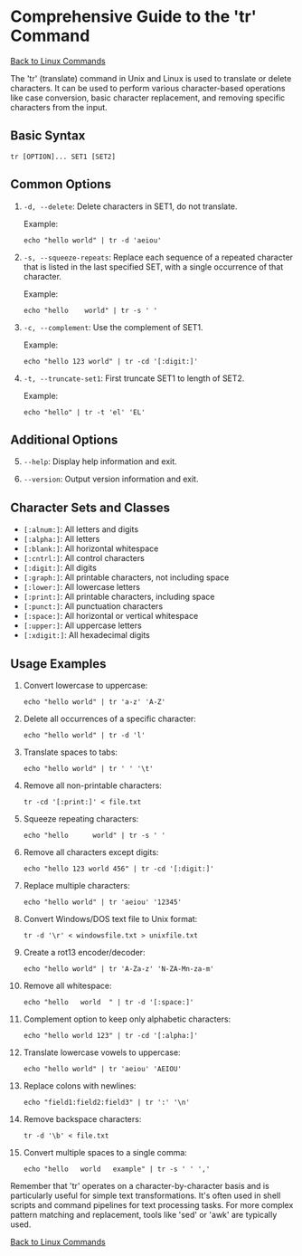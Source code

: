 # Comprehensive Guide to the 'tr' Command

[Back to Linux Commands](../readme.md)

The 'tr' (translate) command in Unix and Linux is used to translate or delete characters. It can be used to perform various character-based operations like case conversion, basic character replacement, and removing specific characters from the input.

## Basic Syntax

```
tr [OPTION]... SET1 [SET2]
```

## Common Options

1. `-d, --delete`: 
   Delete characters in SET1, do not translate.

   Example:
   ```
   echo "hello world" | tr -d 'aeiou'
   ```

2. `-s, --squeeze-repeats`: 
   Replace each sequence of a repeated character that is listed in the last specified SET, with a single occurrence of that character.

   Example:
   ```
   echo "hello    world" | tr -s ' '
   ```

3. `-c, --complement`: 
   Use the complement of SET1.

   Example:
   ```
   echo "hello 123 world" | tr -cd '[:digit:]'
   ```

4. `-t, --truncate-set1`: 
   First truncate SET1 to length of SET2.

   Example:
   ```
   echo "hello" | tr -t 'el' 'EL'
   ```

## Additional Options

5. `--help`: 
   Display help information and exit.

6. `--version`: 
   Output version information and exit.

## Character Sets and Classes

- `[:alnum:]`: All letters and digits
- `[:alpha:]`: All letters
- `[:blank:]`: All horizontal whitespace
- `[:cntrl:]`: All control characters
- `[:digit:]`: All digits
- `[:graph:]`: All printable characters, not including space
- `[:lower:]`: All lowercase letters
- `[:print:]`: All printable characters, including space
- `[:punct:]`: All punctuation characters
- `[:space:]`: All horizontal or vertical whitespace
- `[:upper:]`: All uppercase letters
- `[:xdigit:]`: All hexadecimal digits

## Usage Examples

1. Convert lowercase to uppercase:
   ```
   echo "hello world" | tr 'a-z' 'A-Z'
   ```

2. Delete all occurrences of a specific character:
   ```
   echo "hello world" | tr -d 'l'
   ```

3. Translate spaces to tabs:
   ```
   echo "hello world" | tr ' ' '\t'
   ```

4. Remove all non-printable characters:
   ```
   tr -cd '[:print:]' < file.txt
   ```

5. Squeeze repeating characters:
   ```
   echo "hello      world" | tr -s ' '
   ```

6. Remove all characters except digits:
   ```
   echo "hello 123 world 456" | tr -cd '[:digit:]'
   ```

7. Replace multiple characters:
   ```
   echo "hello world" | tr 'aeiou' '12345'
   ```

8. Convert Windows/DOS text file to Unix format:
   ```
   tr -d '\r' < windowsfile.txt > unixfile.txt
   ```

9. Create a rot13 encoder/decoder:
   ```
   echo "hello world" | tr 'A-Za-z' 'N-ZA-Mn-za-m'
   ```

10. Remove all whitespace:
    ```
    echo "hello   world  " | tr -d '[:space:]'
    ```

11. Complement option to keep only alphabetic characters:
    ```
    echo "hello world 123" | tr -cd '[:alpha:]'
    ```

12. Translate lowercase vowels to uppercase:
    ```
    echo "hello world" | tr 'aeiou' 'AEIOU'
    ```

13. Replace colons with newlines:
    ```
    echo "field1:field2:field3" | tr ':' '\n'
    ```

14. Remove backspace characters:
    ```
    tr -d '\b' < file.txt
    ```

15. Convert multiple spaces to a single comma:
    ```
    echo "hello   world   example" | tr -s ' ' ','
    ```

Remember that 'tr' operates on a character-by-character basis and is particularly useful for simple text transformations. It's often used in shell scripts and command pipelines for text processing tasks. For more complex pattern matching and replacement, tools like 'sed' or 'awk' are typically used.

[Back to Linux Commands](../readme.md)
